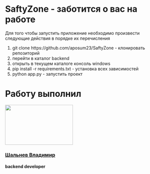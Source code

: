 # SaftyZone - заботится о вас на работе
Для того чтобы запустить приложение необходимо произвести cледующие действия в порядке их перечисления
<ol>
   <li>git clone https://github.com/aposum23/SaftyZone - клонировать репозиторий</li>
   <li>перейти в каталог backend</li>
   <li>открыть в текущем каталоге консоль windows</li>
   <li>pip install -r requirements.txt - установка всех зависимостей</li>
   <li>python app.py - запустить проект</li>
</ol>

<h1>Работу выполнил</h1>
<img width="221px" height="130px" src="https://sun9-1.userapi.com/impg/LjyKcKGSyoAosenfRMQZKy8f1K69j4b7Y7lK4Q/B4EIbB3OLM8.jpg?size=1280x960&quality=96&sign=d69216d7b8bf861ec147e10b802a56c7&type=album"/>
<h3><a href="https://t.me/haxf1">Шальнев Владимир</a></h3>
<h4>backend developer</h4>
